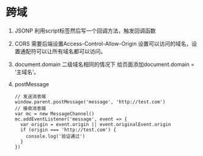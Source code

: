 # 跨域

1. JSONP 利用script标签然后写一个回调方法，触发回调函数

2. CORS 需要后端设置Access-Control-Allow-Origin 设置可以访问的域名，设置通配符可以让所有域名都可以访问。

3. document.domain 二级域名相同的情况下 给页面添加document.domain = ‘主域名’。

4. postMessage 

   ```
   // 发送消息端
   window.parent.postMessage('message', 'http://test.com')
   // 接收消息端
   var mc = new MessageChannel()
   mc.addEventListener('message', event => {
     var origin = event.origin || event.originalEvent.origin
     if (origin === 'http://test.com') {
       console.log('验证通过')
     }
   })
   ```

   

